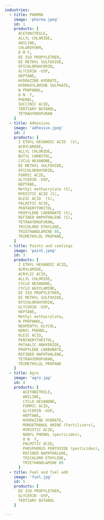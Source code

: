 ```yaml
---
industries:
  - title: PHARMA
    image: 'pharma.jpeg'
    id: 1
    products: [ 
      ACETONITRILE,
      ALLYL CHLORIDE,
      ANILINE,
      CHLOROFORM,  
      D M F, 
      DI ISO PROPYLETHER, 
      DI METHYL SULFOXIDE, 
      EPICHLOROHYDRIN,
      GLYCERIN -USP,
      HEPTANE,
      HYDRAZINE HYDRATE,
      HYDROXYLAMINE SULPHATE,
      N PROPANOL, 
      O N  T, 
      PHENOL,
      SUCCINIC ACID,  
      TERTIARY BUTANOL,
      TETRAHYDROFURAN 
    ]
  - title: Adhesives
    image: 'adhesive.jpeg'
    id: 2
    products: [ 
      2 ETHYL HEXANOIC ACID  (S),
      ACRYLAMIDE,
      ALLYL CHLORIDE,
      BUTYL CARBITOL, 
      CYCLO HEXANONE,
      DI METHYL SULFOXIDE, 
      EPICHLOROHYDRIN, 
      FORMIC ACID,
      GLYCERIN -USP,
      HEPTANE,
      Methyl methacrylate (S),
      MYRISTIC ACID (S),
      OLEIC ACID  (S),
      PALMITIC ACID,
      PENTAERYTHRITOL,
      PROPYLENE CARBONATE (S),
      REFINED NAPHTHALENE (S),
      TETRAHYDROFURAN,
      TRICHLORO ETHYLENE, 
      TRIETHANOLAMINE 85,
      TRIMETHYLOL PROPANE,
    ]
  - title: Paints and coatings
    image: 'paint.jpeg'
    id: 3
    products: [
      2 ETHYL HEXANOIC ACID, 
      ACRYLAMIDE,
      ACRYLIC ACID,
      ALLYL CHLORIDE,
      CYCLO HEXANONE,
      CYCLO HEXYLAMINE,
      DI ISO PROPYLETHER, 
      DI METHYL SULFOXIDE, 
      EPICHLOROHYDRIN, 
      GLYCERIN -USP,
      HEPTANE,
      Methyl methacrylate,
      N PROPANOL,
      NEOPENTYL GLYCOL,
      NONYL PHENOL,
      OLEIC ACID,  
      PENTAERYTHRITOL,
      PHTHALIC ANHYDRIDE,
      PROPYLENE CARBONATE,
      REFINED NAPHTHALENE,
      TETRAHYDROFURAN,
      TRIMETHYLOL PROPANE
    ]
  - title: Agro
    image: 'agro.jpg'
    id: 4
    products: [
        ACETONITRILE,
        ANILINE,
        CYCLO HEXANONE,
        FORMIC ACID,
        GLYCERIN -USP,
        HEPTANE,
        HYDRAZINE HYDRATE,
        MONOETHANOL AMINE (Fertilisers),
        MYRISTIC ACID,
        NONYL PHENOL (pesticides),
        O N  T,
        PALMITIC ACID,
        PHOSPHORUS PENTOXIDE (pesticides),
        REFINED NAPHTHALENE, 
        TRICHLORO ETHYLENE,
        TRIETHANOLAMINE 85
      ]
  - title: Fuel and fuel add
    image: 'fuel.jpg'
    id: 5
    products: [
      DI ISO PROPYLETHER, 
      GLYCERIN -USP,
      TERTIARY BUTANOL
    ]

---
```


